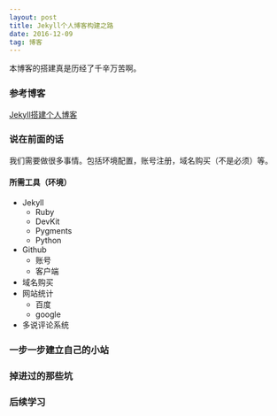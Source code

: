 ```yaml
---
layout: post
title: Jekyll个人博客构建之路
date: 2016-12-09 
tag: 博客
---
```


本博客的搭建真是历经了千辛万苦啊。

### 参考博客

<a href='http://baixin.io/2016/10/jekyll_tutorials1/'>Jekyll搭建个人博客</a>

### 说在前面的话

我们需要做很多事情。包括环境配置，账号注册，域名购买（不是必须）等。

#### 所需工具（环境）

- Jekyll
	- Ruby
	- DevKit
	- Pygments
	- Python
- Github
	- 账号
	- 客户端
- 域名购买
- 网站统计
	- 百度
	- google
- 多说评论系统

### 一步一步建立自己的小站


### 掉进过的那些坑

### 后续学习